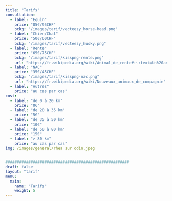 ```yaml
---
title: "Tarifs"
consultation:
  - label: "Equin"
    price: "85€/95CHF"
    bckg: "/images/tarif/vecteezy_horse-head.png"
  - label: "Chien/Chat"
    price: "50€/60CHF"
    bckg: "/images/tarif/vecteezy_husky.png"
  - label: "Rente"
    price: "65€/75CHF"
    bckg: "/images/tarif/kisspng-rente.png"
    url: "https://fr.wikipedia.org/wiki/Animal_de_rente#:~:text=Un%20animal%20de%20rente%2C%20aussi,d'autres%20fins%20agricoles%20%C2%BB."
  - label: "NAC"
    price: "35€/45CHF"
    bckg: "/images/tarif/kisspng-nac.png"
    url: "https://fr.wikipedia.org/wiki/Nouveaux_animaux_de_compagnie"
  - label: "Autres"
    price: "au cas par cas"
cost:
  - label: "de 0 à 20 km"
    price: "0€"
  - label: "de 20 à 35 km"
    price: "5€"
  - label: "de 35 à 50 km"
    price: "10€"
  - label: "de 50 à 80 km"
    price: "15€"
  - label: "> 80 km"
    price: "au cas par cas"
img: /images/general/rhea sur odin.jpeg


######################################################
draft: false
layout: "tarif"
menu:
  main:
    name: "Tarifs"
    weight: 5
---
```

